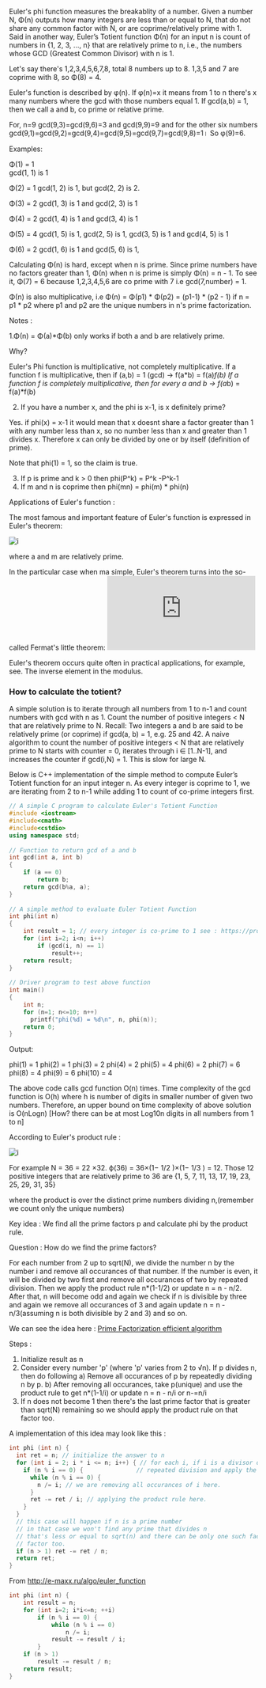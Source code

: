 Euler's phi function measures the breakablity of a number. Given a number N,
Φ(n)  outputs how many integers are less than or equal to N, that do not share any common factor with N, or
are coprime/relatively prime with 1. Said in another way, Euler’s Totient function Φ(n) for an input
n is count of numbers in {1, 2, 3, …, n} that are relatively prime to n, i.e., the numbers whose 
GCD (Greatest Common Divisor) with n is 1.

Let's say there's 1,2,3,4,5,6,7,8, total 8 numbers up to 8. 1,3,5 and 7 are coprime with 8, so Φ(8) = 4.

Euler's function is described by φ(n). If φ(n)=x it means from 1 to n there's x many numbers where the gcd with those numbers
equal 1. If gcd(a,b) = 1, then we call a and b, co prime or relative prime.

For, n=9  gcd(9,3)=gcd(9,6)=3 and gcd(9,9)=9 
and for the other six numbers   gcd(9,1)=gcd(9,2)=gcd(9,4)=gcd(9,5)=gcd(9,7)=gcd(9,8)=1। So φ(9)=6.

Examples:

Φ(1) = 1  
gcd(1, 1) is 1

Φ(2) = 1
gcd(1, 2) is 1, but gcd(2, 2) is 2.

Φ(3) = 2
gcd(1, 3) is 1 and gcd(2, 3) is 1

Φ(4) = 2
gcd(1, 4) is 1 and gcd(3, 4) is 1

Φ(5) = 4
gcd(1, 5) is 1, gcd(2, 5) is 1, 
gcd(3, 5) is 1 and gcd(4, 5) is 1

Φ(6) = 2
gcd(1, 6) is 1 and gcd(5, 6) is 1, 

Calculating Φ(n) is hard, except when n is prime. Since prime numbers have no factors greater than 1, Φ(n) when
n is prime is simply Φ(n) = n - 1. To see it, Φ(7) = 6 because 1,2,3,4,5,6 are co prime with 7 i.e gcd(7,number) = 1.

Φ(n) is also multiplicative, i.e Φ(n) = Φ(p1) * Φ(p2)
                                      = (p1-1) * (p2 - 1)
if n = p1 * p2 where p1 and p2 are the unique numbers in n's prime factorization.

Notes :

1.Φ(n) = Φ(a)*Φ(b) only works if both a and b are relatively prime.

Why? 

Euler's Phi function is multiplicative, not completely multiplicative.
If a function f is multiplicative, then if (a,b) = 1 (gcd) → f(a*b) = f(a)*f(b)
If a function f is completely multiplicative, then for every a and b → f(a*b) = f(a)*f(b)

2. If you have a number x, and the phi is x-1, is x definitely prime?

Yes. if phi(x) = x-1 it would mean that x doesnt share a factor greater than 1 with any number less than x, 
so no number less than x and greater than 1 divides x. 
Therefore x can only be divided by one or by itself (definition of prime).

Note that phi(1) = 1, so the claim is true.

3. If p is prime and k > 0 then phi(P^k) = P^k -P^k-1
4. If m and n is coprime then phi(mn) = phi(m) * phi(n)

Applications of Euler's function : 

The most famous and important feature of Euler's function is expressed in Euler's theorem:

![i](http://e-maxx.ru/tex2png/cache/dd54e3a4495b866d067e85424d76e0f3.png)

where a and m  are relatively prime.

In the particular case when ma simple, Euler's theorem turns into the so-called Fermat's little theorem:
![i](https://latex.codecogs.com/gif.latex?a%20%5E%20%7Bm-1%7D%20%5Cequiv%201%20%5C%20%28mod%20m%29)


Euler's theorem occurs quite often in practical applications, for example, see. The inverse element in the modulus.

### How to calculate the totient?


A simple solution is to iterate through all numbers from 1 to n-1 and count numbers with gcd with n as 1.
Count the number of positive integers < N that are relatively prime to N. Recall: Two integers a and b are said to be relatively prime (or coprime) if gcd(a, b) = 1, e.g. 25 and 42. A naive algorithm to count the number of positive
integers < N that are relatively prime to N starts with counter = 0, iterates through
i ∈ [1..N-1], and increases the counter if gcd(i,N) = 1. This is slow for large N.

Below is C++ implementation of the simple method to compute Euler’s Totient function for an input integer n.
As every integer is coprime to 1, we are iterating from 2 to n-1 while adding 1 to count of co-prime integers first.

```C++
// A simple C program to calculate Euler's Totient Function
#include <iostream>
#include<cmath>
#include<cstdio>
using namespace std;
 
// Function to return gcd of a and b
int gcd(int a, int b)
{
    if (a == 0)
        return b;
    return gcd(b%a, a);
}
 
// A simple method to evaluate Euler Totient Function
int phi(int n)
{ 
    int result = 1; // every integer is co-prime to 1 see : https://proofwiki.org/wiki/Integer_is_Coprime_to_1 
    for (int i=2; i<n; i++)
        if (gcd(i, n) == 1)
            result++;
    return result;
}
 
// Driver program to test above function
int main()
{
    int n;
    for (n=1; n<=10; n++)
      printf("phi(%d) = %d\n", n, phi(n));
    return 0;
}
```

Output:

phi(1) = 1
phi(2) = 1
phi(3) = 2
phi(4) = 2
phi(5) = 4
phi(6) = 2
phi(7) = 6
phi(8) = 4 
phi(9) = 6
phi(10) = 4


The above code calls gcd function O(n) times. Time complexity of the gcd function is O(h) where h is number of digits 
in smaller number of given two numbers. Therefore, an upper bound on time complexity of above solution is O(nLogn) 
[How? there can be at most Log10n digits in all numbers from 1 to n]

According to Euler's product rule :

![i](https://upload.wikimedia.org/math/6/1/9/619a7845480ba7a8a749dc56a6de7c60.png)

For example N = 36 = 22 ×32. ϕ(36) = 36×(1− 1/2 )×(1− 1/3 ) = 12. Those 12 positive
integers that are relatively prime to 36 are {1, 5, 7, 11, 13, 17, 19, 23, 25, 29, 31, 35}

where the product is over the distinct prime numbers dividing n,(remember we count only the unique numbers)

Key idea : We find all the prime factors p and calculate phi by the product rule.

Question : How do we find the prime factors?

For each number from 2 up to sqrt(N), we divide the number n by the number i and remove all occurances of that number.
If the number is even, it will be divided by two first and remove all occurances of two by repeated division. Then we
apply the product rule n*(1-1/2) or update n = n - n/2. After that, n will become odd and again we check if n is divisible by three and again we remove all occurances of 3 and again update n = n - n/3(assuming n is both divisible by 2 and 3) and so 
on.

We can see the idea here : 
[Prime Factorization efficient algorithm](http://www.geeksforgeeks.org/print-all-prime-factors-of-a-given-number/)


Steps :

1) Initialize result as n
2) Consider every number 'p' (where 'p' varies from 2 to √n). 
   If p divides n, then do following
   a) Remove all occurances of p by repeatedly dividing n by p.
   b) After removing all occurances, take p(unique) and use the product rule to get n*(1-1/i) or update n = n - n/i or n-=n/i
3) If n does not become 1 then there's the last prime factor that is greater than sqrt(N) remaining so we should
apply the product rule on that factor too.


A implementation of this idea may look like this :

```C++
int phi (int n) {
  int ret = n; // initialize the answer to n
  for (int i = 2; i * i <= n; i++) { // for each i, if i is a divisor of n, we remove all occurances of i from n by
    if (n % i == 0) {               // repeated division and apply the product rule
      while (n % i == 0) {
        n /= i; // we are removing all occurances of i here. 
      }
      ret -= ret / i; // applying the product rule here.
    }
  }
  // this case will happen if n is a prime number
  // in that case we won't find any prime that divides n
  // that's less or equal to sqrt(n) and there can be only one such factor so we apply product rule on this 
  // factor too.
  if (n > 1) ret -= ret / n;
  return ret;
}
```
From http://e-maxx.ru/algo/euler_function

```C++
int phi (int n) {
	int result = n;
	for (int i=2; i*i<=n; ++i)
		if (n % i == 0) {
			while (n % i == 0)
				n /= i;
			result -= result / i;
		}
	if (n > 1)
		result -= result / n;
	return result;
}
```
